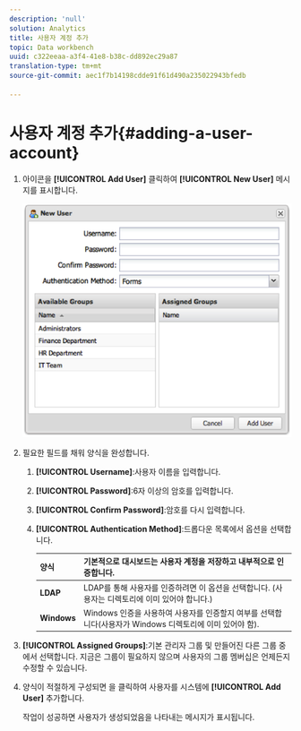 ```yaml
---
description: 'null'
solution: Analytics
title: 사용자 계정 추가
topic: Data workbench
uuid: c322eeaa-a3f4-41e8-b38c-dd892ec29a87
translation-type: tm+mt
source-git-commit: aec1f7b14198cdde91f61d490a235022943bfedb

---
```



# 사용자 계정 추가{#adding-a-user-account}

1. 아이콘을 **[!UICONTROL Add User]** 클릭하여 **[!UICONTROL New User]** 메시지를 표시합니다.

   ![](assets/add_user_account.png)

1. 필요한 필드를 채워 양식을 완성합니다.
   1. **[!UICONTROL Username]**:사용자 이름을 입력합니다.
   1. **[!UICONTROL Password]**:6자 이상의 암호를 입력합니다.
   1. **[!UICONTROL Confirm Password]**:암호를 다시 입력합니다.
   1. **[!UICONTROL Authentication Method]**:드롭다운 목록에서 옵션을 선택합니다.

      | **양식** | 기본적으로 대시보드는 사용자 계정을 저장하고 내부적으로 인증합니다. |
      |---|---|
      | **LDAP** | LDAP를 통해 사용자를 인증하려면 이 옵션을 선택합니다. (사용자는 디렉토리에 이미 있어야 합니다.) |
      | **Windows** | Windows 인증을 사용하여 사용자를 인증할지 여부를 선택합니다(사용자가 Windows 디렉토리에 이미 있어야 함). |

1. **[!UICONTROL Assigned Groups]**:기본 관리자 그룹 및 만들어진 다른 그룹 중에서 선택합니다. 지금은 그룹이 필요하지 않으며 사용자의 그룹 멤버십은 언제든지 수정할 수 있습니다.
1. 양식이 적절하게 구성되면 을 클릭하여 사용자를 시스템에 **[!UICONTROL Add User]** 추가합니다.

   작업이 성공하면 사용자가 생성되었음을 나타내는 메시지가 표시됩니다.